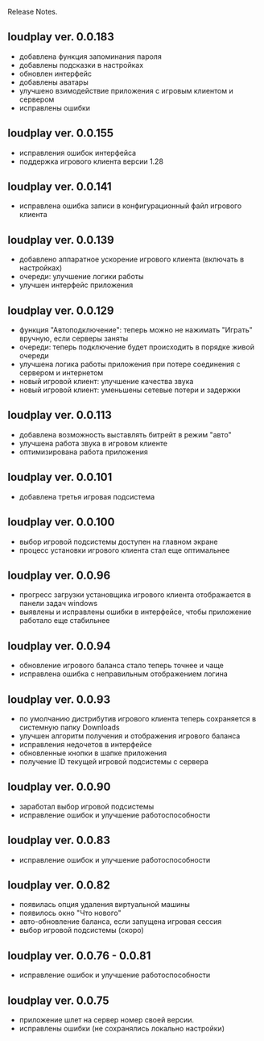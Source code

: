 ﻿Release Notes.

loudplay ver. 0.0.183
---------------------
- добавлена функция запоминания пароля
- добавлены подсказки в настройках
- обновлен интерфейс
- добавлены аватары
- улучшено взимодействие приложения с игровым
  клиентом и сервером
- исправлены ошибки  

loudplay ver. 0.0.155
--------------------
- исправления ошибок интерфейса
- поддержка игрового клиента версии 1.28

loudplay ver. 0.0.141
--------------------
- исправлена ошибка записи в конфигурационный файл 
  игрового клиента

loudplay ver. 0.0.139
--------------------
- добавлено аппаратное ускорение игрового клиента
 (включать в настройках)
- очереди: улучшение логики работы
- улучшен интерфейс приложения

loudplay ver. 0.0.129
--------------------
- функция "Автоподключение": теперь можно не нажимать 
  "Играть" вручную, если серверы заняты
- очереди: теперь подключение будет происходить 
  в порядке живой очереди
- улучшена логика работы приложения при потере 
  соединения с сервером и интернетом
- новый игровой клиент: улучшение качества звука
- новый игровой клиент: уменьшены сетевые потери и задержки

loudplay ver. 0.0.113
--------------------
- добавлена возможность выставлять битрейт в режим "авто"
- улучшена работа звука в игровом клиенте
- оптимизирована работа приложения

loudplay ver. 0.0.101
--------------------
- добавлена третья игровая подсистема

loudplay ver. 0.0.100
--------------------
- выбор игровой подсистемы доступен на главном экране
- процесс установки игрового клиента стал еще оптимальнее

loudplay ver. 0.0.96
--------------------
- прогресс загрузки установщика игрового клиента отображается 
  в панели задач windows
- выявлены и исправлены ошибки в интерфейсе, чтобы приложение 
  работало еще стабильнее

loudplay ver. 0.0.94
--------------------

- обновление игрового баланса стало теперь точнее и чаще
- исправлена ошибка с неправильным отображением логина

loudplay ver. 0.0.93
--------------------
- по умолчанию дистрибутив игрового клиента теперь сохраняется 
  в системную папку Downloads
- улучшен алгоритм получения и отображения игрового баланса
- исправления недочетов в интерфейсе
- обновленные кнопки в шапке приложения
- получение ID текущей игровой подсистемы с сервера

loudplay ver. 0.0.90
--------------------
- заработал выбор игровой подсистемы
- исправление ошибок и улучшение работоспособности

loudplay ver. 0.0.83
--------------------
- исправление ошибок и улучшение работоспособности

loudplay ver. 0.0.82
--------------------
- появилась опция удаления виртуальной машины
- появилось окно "Что нового"
- авто-обновление баланса, если запущена игровая сессия
- выбор игровой подсистемы (скоро)

loudplay ver. 0.0.76 - 0.0.81
--------------------
- исправление ошибок и улучшение работоспособности

loudplay ver. 0.0.75
--------------------
- приложение шлет на сервер номер своей версии.
- исправлены ошибки (не сохранялись локально настройки)
